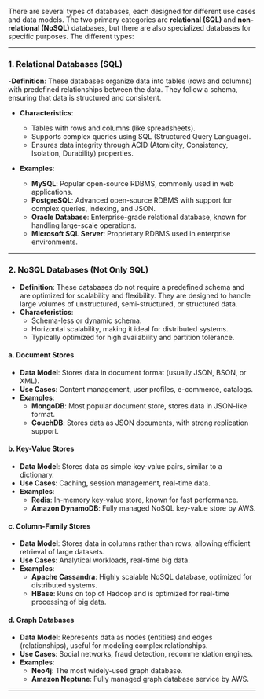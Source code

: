 There are several types of databases, each designed for different use cases and data models. The two primary categories are **relational (SQL)** and **non-relational (NoSQL)** databases, but there are also specialized databases for specific purposes. The different types:

---

### **1. Relational Databases (SQL)**
-**Definition**: These databases organize data into tables (rows and columns) with predefined relationships between the data. They follow a schema, ensuring that data is structured and consistent.

- **Characteristics**:
  - Tables with rows and columns (like spreadsheets).
  - Supports complex queries using SQL (Structured Query Language).
  - Ensures data integrity through ACID (Atomicity, Consistency, Isolation, Durability) properties.

- **Examples**:
  - **MySQL**: Popular open-source RDBMS, commonly used in web applications.
  - **PostgreSQL**: Advanced open-source RDBMS with support for complex queries, indexing, and JSON.
  - **Oracle Database**: Enterprise-grade relational database, known for handling large-scale operations.
  - **Microsoft SQL Server**: Proprietary RDBMS used in enterprise environments.

---

### **2. NoSQL Databases (Not Only SQL)**
- **Definition**: These databases do not require a predefined schema and are optimized for scalability and flexibility. They are designed to handle large volumes of unstructured, semi-structured, or structured data.
- **Characteristics**:
  - Schema-less or dynamic schema.
  - Horizontal scalability, making it ideal for distributed systems.
  - Typically optimized for high availability and partition tolerance.

#### a. **Document Stores**
- **Data Model**: Stores data in document format (usually JSON, BSON, or XML).
- **Use Cases**: Content management, user profiles, e-commerce, catalogs.
- **Examples**:
  - **MongoDB**: Most popular document store, stores data in JSON-like format.
  - **CouchDB**: Stores data as JSON documents, with strong replication support.


#### b. **Key-Value Stores**
- **Data Model**: Stores data as simple key-value pairs, similar to a dictionary.
- **Use Cases**: Caching, session management, real-time data.
- **Examples**:
  - **Redis**: In-memory key-value store, known for fast performance.
  - **Amazon DynamoDB**: Fully managed NoSQL key-value store by AWS.

#### c. **Column-Family Stores**
- **Data Model**: Stores data in columns rather than rows, allowing efficient retrieval of large datasets.
- **Use Cases**: Analytical workloads, real-time big data.
- **Examples**:
  - **Apache Cassandra**: Highly scalable NoSQL database, optimized for distributed systems.
  - **HBase**: Runs on top of Hadoop and is optimized for real-time processing of big data.

#### d. **Graph Databases**
- **Data Model**: Represents data as nodes (entities) and edges (relationships), useful for modeling complex relationships.
- **Use Cases**: Social networks, fraud detection, recommendation engines.
- **Examples**:
  - **Neo4j**: The most widely-used graph database.
  - **Amazon Neptune**: Fully managed graph database service by AWS.

---